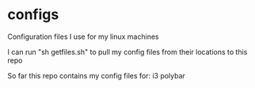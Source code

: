 # configs
Configuration files I use for my linux machines

I can run "sh getfiles.sh" to pull my config files from their locations to this repo

So far this repo contains my config files for:
i3
polybar
